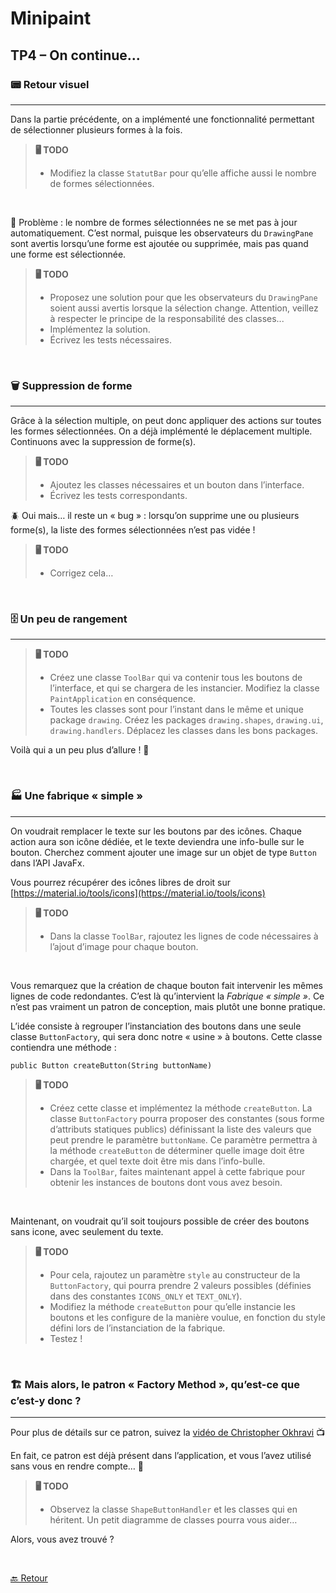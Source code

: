 # Minipaint 
## TP4 – On continue...

### 📟 Retour visuel
---

Dans la partie précédente, on a implémenté une fonctionnalité permettant de sélectionner plusieurs formes à la fois.

>**🖥 TODO**
>
> - Modifiez la classe `StatutBar` pour qu’elle affiche aussi le nombre de formes sélectionnées. 

<br>
 
🔕 Problème : le nombre de formes sélectionnées ne se met pas à jour automatiquement. C’est normal, puisque les observateurs du `DrawingPane` sont avertis lorsqu’une forme est ajoutée ou supprimée, mais pas quand une forme est sélectionnée. 

>**🖥 TODO**
>
> - Proposez une solution pour que les observateurs du `DrawingPane` soient aussi avertis lorsque la sélection change. Attention, veillez à respecter le principe de la responsabilité des classes... 
> - Implémentez la solution. 
> - Écrivez les tests nécessaires.

<br> 

### 🗑 Suppression de forme
---
Grâce à la sélection multiple, on peut donc appliquer des actions sur toutes les formes sélectionnées. On a déjà implémenté le déplacement multiple. Continuons avec la suppression de forme(s). 

>**🖥 TODO**
>
> - Ajoutez les classes nécessaires et un bouton dans l’interface. 
> - Écrivez les tests correspondants.

🪲 Oui mais… il reste un « bug » : lorsqu’on supprime une ou plusieurs forme(s), la liste des formes sélectionnées n’est pas vidée ! 

>**🖥 TODO**
>
> - Corrigez cela… 

<br> 

### 🗄 Un peu de rangement
---

>**🖥 TODO**
>
> - Créez une classe `ToolBar` qui va contenir tous les boutons de l’interface, et qui se chargera de les instancier. Modifiez la classe `PaintApplication` en conséquence. 
> - Toutes les classes sont pour l’instant dans le même et unique package `drawing`. Créez les packages `drawing.shapes`, `drawing.ui`, `drawing.handlers`. Déplacez les classes dans les bons packages.


Voilà qui a un peu plus d’allure ! 👔

<br>

### 🏭 Une fabrique « simple »
---
On voudrait remplacer le texte sur les boutons par des icônes. Chaque action aura son icône dédiée, et le texte deviendra une info-bulle sur le bouton. Cherchez comment ajouter une image sur un objet de type `Button` dans l’API JavaFx. 

Vous pourrez récupérer des icônes libres de droit sur [https://material.io/tools/icons](https://material.io/tools/icons)

>**🖥 TODO**
>
> - Dans la classe `ToolBar`, rajoutez les lignes de code nécessaires à l’ajout d’image pour chaque bouton. 

<br>

Vous remarquez que la création de chaque bouton fait intervenir les mêmes lignes de code redondantes. C’est là qu’intervient la *Fabrique « simple »*. Ce n’est pas vraiment un patron de conception, mais plutôt une bonne pratique. 

L’idée consiste à regrouper l’instanciation des boutons dans une seule classe `ButtonFactory`, qui sera donc notre « usine » à boutons. Cette classe contiendra une méthode :

	public Button createButton(String buttonName)
	
>**🖥 TODO**
>
> - Créez cette classe et implémentez la méthode `createButton`. La classe `ButtonFactory` pourra proposer des constantes (sous forme d’attributs statiques publics) définissant la liste des valeurs que peut prendre le paramètre `buttonName`. Ce paramètre permettra à la méthode `createButton` de déterminer quelle image doit être chargée, et quel texte doit être mis dans l’info-bulle.
> - Dans la `ToolBar`, faites maintenant appel à cette fabrique pour obtenir les instances de boutons dont vous avez besoin.

<br> 

Maintenant, on voudrait qu’il soit toujours possible de créer des boutons sans icone, avec seulement du texte. 

>**🖥 TODO**
>
> - Pour cela, rajoutez un paramètre `style` au constructeur de la `ButtonFactory`, qui pourra prendre 2 valeurs possibles (définies dans des constantes `ICONS_ONLY` et `TEXT_ONLY`). 
> - Modifiez la méthode `createButton` pour qu’elle instancie les boutons et les configure de la manière voulue, en fonction du style défini lors de l’instanciation de la fabrique.
> - Testez !

<br>

### 🏗 Mais alors, le patron « Factory Method », qu’est-ce que c’est-y donc ?
---
Pour plus de détails sur ce patron, suivez la [vidéo de Christopher Okhravi](https://youtu.be/EcFVTgRHJLM) 📺

En fait, ce patron est déjà présent dans l’application, et vous l’avez utilisé sans vous en rendre compte… 🥷

>**🖥 TODO**
>
> - Observez la classe `ShapeButtonHandler` et les classes qui en héritent. Un petit diagramme de classes pourra vous aider…  

Alors, vous avez trouvé ?

<br>

[🔙 Retour](../README.md)
